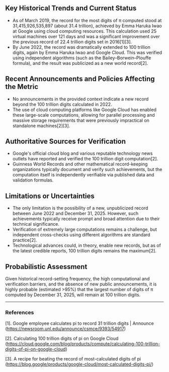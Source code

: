 ## Key Historical Trends and Current Status

- As of March 2019, the record for the most digits of π computed stood at 31,415,926,535,897 (about 31.4 trillion), achieved by Emma Haruka Iwao at Google using cloud computing resources. This calculation used 25 virtual machines over 121 days and was a significant improvement over the previous record of 22.4 trillion digits set in 2016[1][3].
- By June 2022, the record was dramatically extended to 100 trillion digits, again by Emma Haruka Iwao and Google Cloud. This was verified using independent algorithms (such as the Bailey–Borwein–Plouffe formula), and the result was publicized as a new world record[2].

## Recent Announcements and Policies Affecting the Metric

- No announcements in the provided context indicate a new record beyond the 100 trillion digits calculated in 2022.
- The use of cloud computing platforms like Google Cloud has enabled these large-scale computations, allowing for parallel processing and massive storage requirements that were previously impractical on standalone machines[2][3].

## Authoritative Sources for Verification

- Google's official cloud blog and various reputable technology news outlets have reported and verified the 100 trillion digit computation[2].
- Guinness World Records and other mathematical record-keeping organizations typically document and verify such achievements, but the computation itself is independently verifiable via published data and validation formulas.

## Limitations or Uncertainties

- The only limitation is the possibility of a new, unpublicized record between June 2022 and December 31, 2025. However, such achievements typically receive prompt and broad attention due to their technical significance.
- Verification of extremely large computations remains a challenge, but independent cross-checks using different algorithms are standard practice[2].
- Technological advances could, in theory, enable new records, but as of the latest credible reports, 100 trillion digits remains the maximum[2].

## Probabilistic Assessment

Given historical record-setting frequency, the high computational and verification barriers, and the absence of new public announcements, it is highly probable (estimated >95%) that the largest number of digits of π computed by December 31, 2025, will remain at 100 trillion digits.

---

### References

[1]. Google employee calculates pi to record 31 trillion digits | Announce (https://newsroom.unl.edu/announce/csmce/9393/54917)

[2]. Calculating 100 trillion digits of pi on Google Cloud (https://cloud.google.com/blog/products/compute/calculating-100-trillion-digits-of-pi-on-google-cloud)

[3]. A recipe for beating the record of most-calculated digits of pi (https://blog.google/products/google-cloud/most-calculated-digits-pi/)